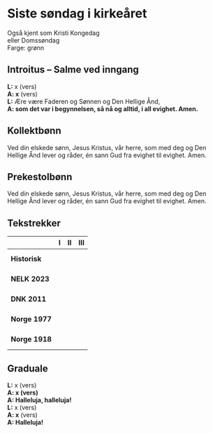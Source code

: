 # Siste søndag i kirkeåret

Også kjent som Kristi Kongedag  
eller Domssøndag  
Farge: grønn  

## Introitus – Salme ved inngang

**L:** x (vers)  
**A: x** (vers)  
**L:** Ære være Faderen og Sønnen og Den Hellige Ånd,  
**A: som det var i begynnelsen, så nå og alltid, i all evighet. Amen.**  

## Kollektbønn

Ved din elskede sønn, Jesus Kristus, vår herre, som med deg og Den Hellige Ånd lever og råder, én sann Gud fra evighet til evighet. Amen.

## Prekestolbønn

Ved din elskede sønn, Jesus Kristus, vår herre, som med deg og Den Hellige Ånd lever og råder, én sann Gud fra evighet til evighet. Amen.

## Tekstrekker

| |**I**|**II**|**III**|
|:---|:---:|:---:|:---:|
|**Historisk**| <br> <br> | <br> <br> | <br> <br> |
|**NELK 2023**| <br> <br> | <br> <br> | <br> <br> |
|**DNK 2011**| <br> <br> | <br> <br> | <br> <br> |
|**Norge 1977**| <br> <br> | <br> <br> | <br> <br> |
|**Norge 1918**| <br> <br> | <br> <br> | <br> <br> |

## Graduale

**L:** x (vers)  
**A: x (vers)**  
**A: Halleluja, halleluja!**  
**L:** x (vers)  
**A: x** (vers)  
**A: Halleluja!**  